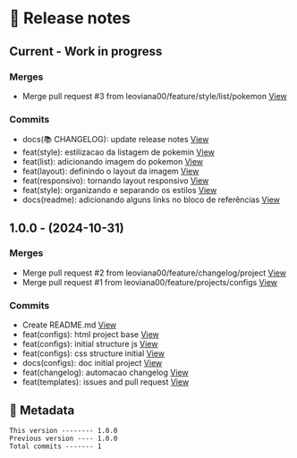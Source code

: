 # 🎁 Release notes

## Current - Work in progress
### Merges
*  Merge pull request #3 from leoviana00/feature/style/list/pokemon [View](https://github.com/leoviana00/pokedex-javascript/commits/d11a059ad959f0a30dc00e0e30fd5db2fd1b646a)
### Commits
*  docs(📚 CHANGELOG): update release notes [View](https://github.com/leoviana00/pokedex-javascript/commits/c658af60a35397e742c884eaa2588d3c0d63d456)
*  feat(style): estilizacao da listagem de pokemin [View](https://github.com/leoviana00/pokedex-javascript/commits/47fbad0ebd1f3323c51fc4d28980d3623cbef466)
*  feat(list): adicionando imagem do pokemon [View](https://github.com/leoviana00/pokedex-javascript/commits/8a600f31eb091fca4ea3d75663a2fc110fceb9de)
*  feat(layout): definindo o layout da imagem [View](https://github.com/leoviana00/pokedex-javascript/commits/ab385cb131cd239cb617375a4fb24afa904eae90)
*  feat(responsivo): tornando layout responsivo [View](https://github.com/leoviana00/pokedex-javascript/commits/e94406e0557ddc932069a0dd0eb6a3ce7e90d959)
*  feat(style): organizando e separando os estilos [View](https://github.com/leoviana00/pokedex-javascript/commits/d18ff3a5a170b244ae1751b686ba3240eeb05df1)
*  docs(readme): adicionando alguns links no bloco de referências [View](https://github.com/leoviana00/pokedex-javascript/commits/77aee9d960119fabb82c94176a6a958f0fde94e7)



## 1.0.0 - (2024-10-31)
### Merges
*  Merge pull request #2 from leoviana00/feature/changelog/project [View](https://github.com/leoviana00/pokedex-javascript/commits/21ca0fca92e459d12407141e3a689e0ff677eb8b)
*  Merge pull request #1 from leoviana00/feature/projects/configs [View](https://github.com/leoviana00/pokedex-javascript/commits/d6b88f4577e2b90a7178138092f92f8fdc4335d6)
### Commits
*  Create README.md [View](https://github.com/leoviana00/pokedex-javascript/commits/04d999484fd933f86efcae52e1e3405a2cac18b3)
*  feat(configs): html project base [View](https://github.com/leoviana00/pokedex-javascript/commits/444c1bf5d8bd91541a71281c9959b9df9c1fa062)
*  feat(configs): initial structure js [View](https://github.com/leoviana00/pokedex-javascript/commits/4ab684a7f79144f457c9e4826c4b0de8cb19ac83)
*  feat(configs): css structure initial [View](https://github.com/leoviana00/pokedex-javascript/commits/d0aec0fe99b58c842348032b6ccd626b28218549)
*  docs(configs): doc initial project [View](https://github.com/leoviana00/pokedex-javascript/commits/7b21c66da18b7f1f64078486e9b792dd290781cb)
*  feat(changelog): automacao changelog [View](https://github.com/leoviana00/pokedex-javascript/commits/ac8c25f7c391cd0455174fd1cda51c4370b6520a)
*  feat(templates): issues and pull request [View](https://github.com/leoviana00/pokedex-javascript/commits/ed84698ebdc9f639073961d27f20caf5bc4af5bf)
## 📝 Metadata
```
This version -------- 1.0.0
Previous version ---- 1.0.0
Total commits ------- 1
```
